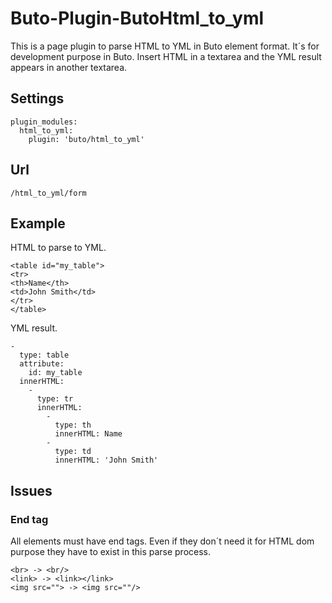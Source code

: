 # Buto-Plugin-ButoHtml_to_yml

This is a page plugin to parse HTML to YML in Buto element format. It´s for development purpose in Buto.
Insert HTML in a textarea and the YML result appears in another textarea.

## Settings

```
plugin_modules:
  html_to_yml:
    plugin: 'buto/html_to_yml'
```

## Url

```
/html_to_yml/form
```

## Example

HTML to parse to YML.

```
<table id="my_table">
<tr>
<th>Name</th>
<td>John Smith</td>
</tr>
</table>
```

YML result.

```
-
  type: table
  attribute:
    id: my_table
  innerHTML:
    -
      type: tr
      innerHTML:
        -
          type: th
          innerHTML: Name
        -
          type: td
          innerHTML: 'John Smith'
```

## Issues

### End tag

All elements must have end tags. Even if they don´t need it for HTML dom purpose they have to exist in this parse process.

```
<br> -> <br/>
<link> -> <link></link>
<img src=""> -> <img src=""/>
```

